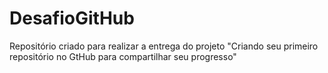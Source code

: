 # DesafioGitHub
Repositório criado para realizar a entrega do projeto "Criando seu primeiro repositório no GtHub para compartilhar seu progresso"
